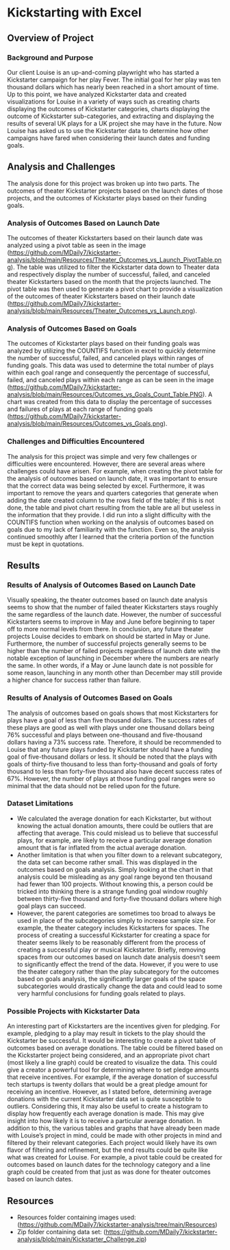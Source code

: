 # Kickstarting with Excel
## Overview of Project
### Background and Purpose
Our client Louise is an up-and-coming playwright who has started a Kickstarter campaign for her play Fever. The initial goal for her play was ten thousand dollars which has nearly been reached in a short amount of time. Up to this point, we have analyzed Kickstarter data and created visualizations for Louise in a variety of ways such as creating charts displaying the outcomes of Kickstarter categories, charts displaying the outcome of Kickstarter sub-categories, and extracting and displaying the results of several UK plays for a UK project she may have in the future. Now Louise has asked us to use the Kickstarter data to determine how other campaigns have fared when considering their launch dates and funding goals.
## Analysis and Challenges
The analysis done for this project was broken up into two parts. The outcomes of theater Kickstarter projects based on the launch dates of those projects, and the outcomes of Kickstarter plays based on their funding goals. 
### Analysis of Outcomes Based on Launch Date
The outcomes of theater Kickstarters based on their launch date was analyzed using a pivot table as seen in the image (https://github.com/MDaily7/kickstarter-analysis/blob/main/Resources/Theater_Outcomes_vs_Launch_PivotTable.png). The table was utilized to filter the Kickstarter data down to Theater data and respectively display the number of successful, failed, and canceled theater Kickstarters based on the month that the projects launched. The pivot table was then used to generate a pivot chart to provide a visualization of the outcomes of theater Kickstarters based on their launch date (https://github.com/MDaily7/kickstarter-analysis/blob/main/Resources/Theater_Outcomes_vs_Launch.png). 
### Analysis of Outcomes Based on Goals
The outcomes of Kickstarter plays based on their funding goals was analyzed by utilizing the COUNTIFS function in excel to quickly determine the number of successful, failed, and canceled plays within ranges of funding goals. This data was used to determine the total number of plays within each goal range and consequently the percentage of successful, failed, and canceled plays within each range as can be seen in the image (https://github.com/MDaily7/kickstarter-analysis/blob/main/Resources/Outcomes_vs_Goals_Count_Table.PNG). A chart was created from this data to display the percentage of successes and failures of plays at each range of funding goals (https://github.com/MDaily7/kickstarter-analysis/blob/main/Resources/Outcomes_vs_Goals.png). 
### Challenges and Difficulties Encountered
The analysis for this project was simple and very few challenges or difficulties were encountered. However, there are several areas where challenges could have arisen. For example, when creating the pivot table for the analysis of outcomes based on launch date, it was important to ensure that the correct data was being selected by excel. Furthermore, it was important to remove the years and quarters categories that generate when adding the date created column to the rows field of the table; if this is not done, the table and pivot chart resulting from the table are all but useless in the information that they provide. I did run into a slight difficulty with the COUNTIFS function when working on the analysis of outcomes based on goals due to my lack of familiarity with the function. Even so, the analysis continued smoothly after I learned that the criteria portion of the function must be kept in quotations. 
## Results
### Results of Analysis of Outcomes Based on Launch Date
Visually speaking, the theater outcomes based on launch date analysis seems to show that the number of failed theater Kickstarters stays roughly the same regardless of the launch date. However, the number of successful Kickstarters seems to improve in May and June before beginning to taper off to more normal levels from there. In conclusion, any future theater projects Louise decides to embark on should be started in May or June. Furthermore, the number of successful projects generally seems to be higher than the number of failed projects regardless of launch date with the notable exception of launching in December where the numbers are nearly the same. In other words, if a May or June launch date is not possible for some reason, launching in any month other than December may still provide a higher chance for success rather than failure. 
### Results of Analysis of Outcomes Based on Goals
The analysis of outcomes based on goals shows that most Kickstarters for plays have a goal of less than five thousand dollars. The success rates of these plays are good as well with plays under one thousand dollars being 76% successful and plays between one-thousand and five-thousand dollars having a 73% success rate. Therefore, it should be recommended to Louise that any future plays funded by Kickstarter should have a funding goal of five-thousand dollars or less. It should be noted that the plays with goals of thirty-five thousand to less than forty-thousand and goals of forty thousand to less than forty-five thousand also have decent success rates of 67%. However, the number of plays at those funding goal ranges were so minimal that the data should not be relied upon for the future. 
### Dataset Limitations
* We calculated the average donation for each Kickstarter, but without knowing the actual donation amounts, there could be outliers that are affecting that average. This could mislead us to believe that successful plays, for example, are likely to receive a particular average donation amount that is far inflated from the actual average donation. 
* Another limitation is that when you filter down to a relevant subcategory, the data set can become rather small. This was displayed in the outcomes based on goals analysis. Simply looking at the chart in that analysis could be misleading as any goal range beyond ten thousand had fewer than 100 projects. Without knowing this, a person could be tricked into thinking there is a strange funding goal window roughly between thirty-five thousand and forty-five thousand dollars where high goal plays can succeed. 
* However, the parent categories are sometimes too broad to always be used in place of the subcategories simply to increase sample size. For example, the theater category includes Kickstarters for spaces. The process of creating a successful Kickstarter for creating a space for theater seems likely to be reasonably different from the process of creating a successful play or musical Kickstarter. Briefly, removing spaces from our outcomes based on launch date analysis doesn’t seem to significantly effect the trend of the data. However, if you were to use the theater category rather than the play subcategory for the outcomes based on goals analysis, the significantly larger goals of the space subcategories would drastically change the data and could lead to some very harmful conclusions for funding goals related to plays. 
### Possible Projects with Kickstarter Data
An interesting part of Kickstarters are the incentives given for pledging. For example, pledging to a play may result in tickets to the play should the Kickstarter be successful. It would be interesting to create a pivot table of outcomes based on average donations. The table could be filtered based on the Kickstarter project being considered, and an appropriate pivot chart (most likely a line graph) could be created to visualize the data. This could give a creator a powerful tool for determining where to set pledge amounts that receive incentives. For example, if the average donation of successful tech startups is twenty dollars that would be a great pledge amount for receiving an incentive. However, as I stated before, determining average donations with the current Kickstarter data set is quite susceptible to outliers. Considering this, it may also be useful to create a histogram to display how frequently each average donation is made. This may give insight into how likely it is to receive a particular average donation. 
	In addition to this, the various tables and graphs that have already been made with Louise’s project in mind, could be made with other projects in mind and filtered by their relevant categories. Each project would likely have its own flavor of filtering and refinement, but the end results could be quite like what was created for Louise. For example, a pivot table could be created for outcomes based on launch dates for the technology category and a line graph could be created from that just as was done for theater outcomes based on launch dates. 
## Resources
* Resources folder containing images used: (https://github.com/MDaily7/kickstarter-analysis/tree/main/Resources)
* Zip folder containing data set: (https://github.com/MDaily7/kickstarter-analysis/blob/main/Kickstarter_Challenge.zip)
